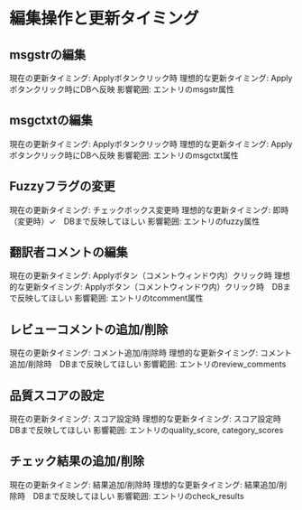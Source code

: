# 編集操作と更新タイミング

## msgstrの編集
現在の更新タイミング: Applyボタンクリック時
理想的な更新タイミング: Applyボタンクリック時にDBへ反映
影響範囲: エントリのmsgstr属性

## msgctxtの編集
現在の更新タイミング: Applyボタンクリック時
理想的な更新タイミング: Applyボタンクリック時にDBへ反映
影響範囲: エントリのmsgctxt属性

## Fuzzyフラグの変更
現在の更新タイミング: チェックボックス変更時
理想的な更新タイミング: 即時（変更時）✓　DBまで反映してほしい
影響範囲: エントリのfuzzy属性

## 翻訳者コメントの編集
現在の更新タイミング: Applyボタン（コメントウィンドウ内）クリック時
理想的な更新タイミング: Applyボタン（コメントウィンドウ内）クリック時　DBまで反映してほしい
影響範囲: エントリのtcomment属性

## レビューコメントの追加/削除
現在の更新タイミング: コメント追加/削除時
理想的な更新タイミング: コメント追加/削除時　DBまで反映してほしい
影響範囲: エントリのreview_comments

## 品質スコアの設定
現在の更新タイミング: スコア設定時
理想的な更新タイミング: スコア設定時　DBまで反映してほしい
影響範囲: エントリのquality_score, category_scores

## チェック結果の追加/削除
現在の更新タイミング: 結果追加/削除時
理想的な更新タイミング: 結果追加/削除時　DBまで反映してほしい
影響範囲: エントリのcheck_results

